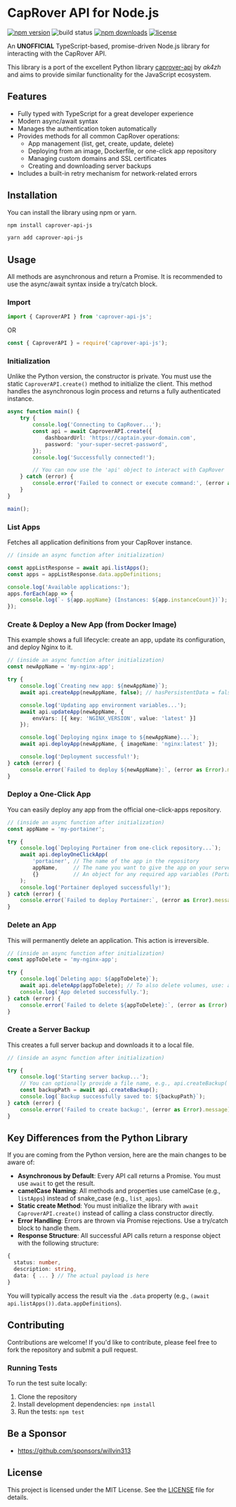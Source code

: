 # CapRover API for Node.js

[![npm version](https://img.shields.io/npm/v/caprover-api-js.svg)](https://www.npmjs.com/package/caprover-api-js)
![build status](https://img.shields.io/github/actions/workflow/status/willvin313/caprover-api-js/npm-publish.yml?branch=main)
[![npm downloads](https://img.shields.io/npm/dm/caprover-api-js.svg)](https://www.npmjs.com/package/caprover-api-js)
[![license](https://img.shields.io/npm/l/caprover-api-js.svg)](./LICENSE)

<!-- [![npm bundle size](https://img.shields.io/bundlephobia/min/caprover-api-js)](https://www.npmjs.com/package/caprover-api-js)
[![Node.js version](https://img.shields.io/node/v/caprover-api-js)](https://www.npmjs.com/package/caprover-api-js) -->

An **UNOFFICIAL** TypeScript-based, promise-driven Node.js library for interacting with the CapRover API.

This library is a port of the excellent Python library [caprover-api](https://github.com/ak4zh/Caprover-API) by *ak4zh* and aims to provide similar functionality for the JavaScript ecosystem.

## Features

- Fully typed with TypeScript for a great developer experience
- Modern async/await syntax
- Manages the authentication token automatically
- Provides methods for all common CapRover operations:
  - App management (list, get, create, update, delete)
  - Deploying from an image, Dockerfile, or one-click app repository
  - Managing custom domains and SSL certificates
  - Creating and downloading server backups
- Includes a built-in retry mechanism for network-related errors

## Installation

You can install the library using npm or yarn.

```bash
npm install caprover-api-js
```

```bash
yarn add caprover-api-js
```

## Usage

All methods are asynchronous and return a Promise. It is recommended to use the async/await syntax inside a try/catch block.

### Import

```typescript
import { CaproverAPI } from 'caprover-api-js';
```

 OR

```typescript
const { CaproverAPI } = require('caprover-api-js');
```

### Initialization

Unlike the Python version, the constructor is private. You must use the static `CaproverAPI.create()` method to initialize the client. This method handles the asynchronous login process and returns a fully authenticated instance.

```typescript
async function main() {
    try {
        console.log('Connecting to CapRover...');
        const api = await CaproverAPI.create({
            dashboardUrl: 'https://captain.your-domain.com',
            password: 'your-super-secret-password',
        });
        console.log('Successfully connected!');

        // You can now use the 'api' object to interact with CapRover
    } catch (error) {
        console.error('Failed to connect or execute command:', (error as Error).message);
    }
}

main();
```

### List Apps

Fetches all application definitions from your CapRover instance.

```typescript
// (inside an async function after initialization)

const appListResponse = await api.listApps();
const apps = appListResponse.data.appDefinitions;

console.log('Available applications:');
apps.forEach(app => {
    console.log(`- ${app.appName} (Instances: ${app.instanceCount})`);
});
```

### Create & Deploy a New App (from Docker Image)

This example shows a full lifecycle: create an app, update its configuration, and deploy Nginx to it.

```typescript
// (inside an async function after initialization)
const newAppName = 'my-nginx-app';

try {
    console.log(`Creating new app: ${newAppName}`);
    await api.createApp(newAppName, false); // hasPersistentData = false

    console.log('Updating app environment variables...');
    await api.updateApp(newAppName, {
        envVars: [{ key: 'NGINX_VERSION', value: 'latest' }]
    });

    console.log(`Deploying nginx image to ${newAppName}...`);
    await api.deployApp(newAppName, { imageName: 'nginx:latest' });

    console.log('Deployment successful!');
} catch (error) {
    console.error(`Failed to deploy ${newAppName}:`, (error as Error).message);
}
```

### Deploy a One-Click App

You can easily deploy any app from the official one-click-apps repository.

```typescript
// (inside an async function after initialization)
const appName = 'my-portainer';

try {
    console.log(`Deploying Portainer from one-click repository...`);
    await api.deployOneClickApp(
        'portainer', // The name of the app in the repository
        appName,     // The name you want to give the app on your server
        {}           // An object for any required app variables (Portainer needs none)
    );
    console.log('Portainer deployed successfully!');
} catch (error) {
    console.error(`Failed to deploy Portainer:`, (error as Error).message);
}
```

### Delete an App

This will permanently delete an application. This action is irreversible.

```typescript
// (inside an async function after initialization)
const appToDelete = 'my-nginx-app';

try {
    console.log(`Deleting app: ${appToDelete}`);
    await api.deleteApp(appToDelete); // To also delete volumes, use: api.deleteApp(appToDelete, true)
    console.log('App deleted successfully.');
} catch (error) {
    console.error(`Failed to delete ${appToDelete}:`, (error as Error).message);
}
```

### Create a Server Backup

This creates a full server backup and downloads it to a local file.

```typescript
// (inside an async function after initialization)

try {
    console.log('Starting server backup...');
    // You can optionally provide a file name, e.g., api.createBackup('my-backup.tar')
    const backupPath = await api.createBackup();
    console.log(`Backup successfully saved to: ${backupPath}`);
} catch (error) {
    console.error('Failed to create backup:', (error as Error).message);
}
```

## Key Differences from the Python Library

If you are coming from the Python version, here are the main changes to be aware of:

- **Asynchronous by Default**: Every API call returns a Promise. You must use `await` to get the result.
- **camelCase Naming**: All methods and properties use camelCase (e.g., `listApps`) instead of snake_case (e.g., `list_apps`).
- **Static create Method**: You must initialize the library with `await CaproverAPI.create()` instead of calling a class constructor directly.
- **Error Handling**: Errors are thrown via Promise rejections. Use a try/catch block to handle them.
- **Response Structure**: All successful API calls return a response object with the following structure:

```typescript
{
  status: number,
  description: string,
  data: { ... } // The actual payload is here
}
```

You will typically access the result via the `.data` property (e.g., `(await api.listApps()).data.appDefinitions`).

## Contributing

Contributions are welcome! If you'd like to contribute, please feel free to fork the repository and submit a pull request.

### Running Tests

To run the test suite locally:

1. Clone the repository
2. Install development dependencies: `npm install`
3. Run the tests: `npm test`

## Be a Sponsor

- <https://github.com/sponsors/willvin313>

## License

This project is licensed under the MIT License. See the [LICENSE](./LICENSE) file for details.
